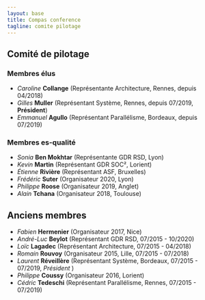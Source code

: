 ```yaml
---
layout: base
title: Compas conference
tagline: comite pilotage
---
```


## Comité de pilotage

### Membres élus 

* *Caroline* **Collange** (Représentante Architecture, Rennes, depuis 04/2018)
* *Gilles* **Muller** (Représentant Système, Rennes, depuis 07/2019, **Président**)
* *Emmanuel* **Agullo** (Représentant Parallélisme, Bordeaux, depuis 07/2019)

### Membres es-qualité
* *Sonia* **Ben Mokhtar** (Représentante GDR RSD, Lyon)
* *Kevin* **Martin** (Représentant GDR SOC², Lorient)
* *Étienne* **Rivière** (Représentant ASF, Bruxelles)
* *Frédéric* **Suter** (Organisateur 2020, Lyon)
* *Philippe* **Roose** (Organisateur 2019, Anglet)
* *Alain* **Tchana** (Organisateur 2018, Toulouse)

## Anciens membres
* *Fabien* **Hermenier** (Organisateur 2017, Nice)
* *André-Luc* **Beylot** (Représentant GDR RSD, 07/2015 - 10/2020)
* *Loïc* **Lagadec** (Représentant Architecture, 07/2015 - 04/2018)
* *Romain* **Rouvoy** (Organisateur 2015, Lille, 07/2015 - 07/2018)
* *Laurent* **Réveillère** (Représentant Système, Bordeaux, 07/2015 - 07/2019, *Président* )
* *Philippe* **Coussy** (Organisateur 2016, Lorient)
* *Cédric* **Tedeschi** (Représentant Parallélisme, Rennes, 07/2015 - 07/2019)

